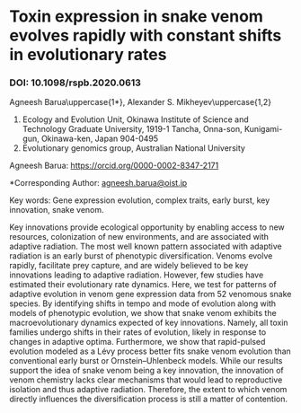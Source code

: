 # Toxin expression in snake venom evolves rapidly with constant shifts in evolutionary rates
### DOI: 10.1098/rspb.2020.0613
Agneesh Barua\uppercase{1*}, Alexander S. Mikheyev\uppercase{1,2}

1.	Ecology and Evolution Unit, Okinawa Institute of Science and Technology Graduate University, 1919-1 Tancha, Onna-son, Kunigami-gun, Okinawa-ken, Japan 904-0495
2.	Evolutionary genomics group, Australian National University

Agneesh Barua: https://orcid.org/0000-0002-8347-2171


*Corresponding Author: agneesh.barua@oist.jp


Key words: Gene expression evolution, complex traits, early burst, key innovation, snake venom.


Key innovations provide ecological opportunity by enabling access to new resources, colonization of new environments, and are associated with adaptive radiation. The most well known pattern associated with adaptive radiation is an early burst of phenotypic diversification. Venoms evolve rapidly, facilitate prey capture, and are widely believed to be key innovations leading to adaptive radiation. However, few studies have estimated their evolutionary rate dynamics. Here, we test for patterns of adaptive evolution in venom gene expression data from 52 venomous snake species. By identifying shifts in tempo and mode of evolution along with models of phenotypic evolution, we show that snake venom exhibits the macroevolutionary dynamics expected of key innovations. Namely, all toxin families undergo shifts in their rates of evolution, likely in response to changes in adaptive optima. Furthermore, we show that rapid-pulsed evolution modeled as a Lévy process better fits snake venom evolution than conventional early burst or Ornstein–Uhlenbeck models. While our results support the idea of snake venom being a key innovation, the innovation of venom chemistry lacks clear mechanisms that would lead to reproductive isolation and thus adaptive radiation. Therefore, the extent to which venom directly influences the diversification process is still a matter of contention.
